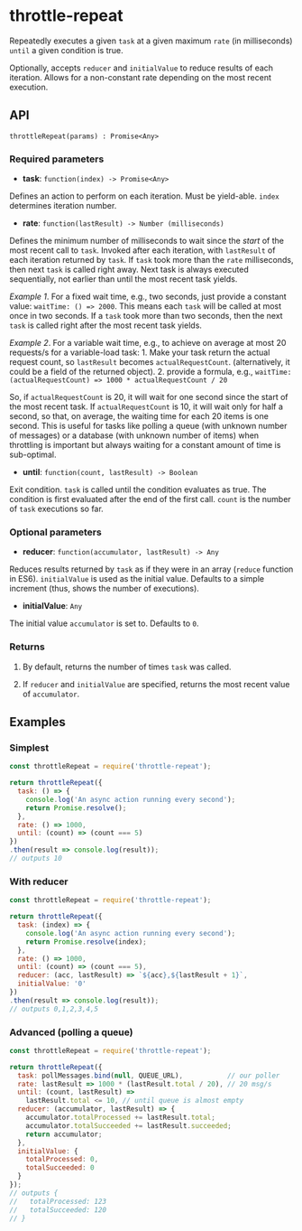 # throttle-repeat

Repeatedly executes a given `task` at a given maximum `rate` (in milliseconds) `until` a given condition is true.

Optionally, accepts `reducer` and `initialValue` to reduce results of each iteration. Allows for a non-constant rate depending on the most recent execution.

## API

`throttleRepeat(params) : Promise<Any>`

### Required parameters

  * **task**: `function(index) -> Promise<Any>`

  Defines an action to perform on each iteration. Must be yield-able. `index` determines iteration number.

  * **rate**: `function(lastResult) -> Number (milliseconds)`

  Defines the minimum number of milliseconds to wait since the *start* of the most recent call to `task`. Invoked after each iteration, with `lastResult` of each iteration returned by `task`. If `task` took more than the `rate` milliseconds, then next `task` is called right away. Next task is always executed sequentially, not earlier than until the most recent task yields.

  *Example 1*. For a fixed wait time, e.g., two seconds, just provide a constant value: `waitTime: () => 2000`. This means each `task` will be called at most once in two seconds. If a `task` took more than two seconds, then the next `task` is called right after the most recent task yields.

  *Example 2*. For a variable wait time, e.g., to achieve on average at most 20 requests/s for a variable-load task:
    1. Make your task return the actual request count, so `lastResult` becomes `actualRequestCount`. (alternatively, it could be a field of the returned object).
    2. provide a formula, e.g., `waitTime: (actualRequestCount) => 1000 * actualRequestCount / 20`

  So, if `actualRequestCount` is 20, it will wait for one second since the start of the most recent task. If `actualRequestCount` is 10, it will wait only for half a second, so that, on average, the waiting time for each 20 items is one second. This is useful for tasks like polling a queue (with unknown number of messages) or a database (with unknown number of items) when throttling is important but always waiting for a constant amount of time is sub-optimal.

  * **until**: `function(count, lastResult) -> Boolean`

  Exit condition. `task` is called until the condition evaluates as true. The condition is
  first evaluated after the end of the first call. `count` is the number of `task` executions so far.

### Optional parameters

  * **reducer**: `function(accumulator, lastResult) -> Any`

  Reduces results returned by `task` as if they were in an array (`reduce` function in ES6). `initialValue` is used as the initial value. Defaults to a simple increment (thus, shows the number of executions).

  * **initialValue**: `Any`

  The initial value `accumulator` is set to. Defaults to `0`.

### Returns

  1. By default, returns the number of times `task` was called.

  2. If `reducer` and `initialValue` are specified, returns the most recent value of `accumulator`.

## Examples

### Simplest

```javascript
const throttleRepeat = require('throttle-repeat');

return throttleRepeat({
  task: () => {
    console.log('An async action running every second');
    return Promise.resolve();
  },
  rate: () => 1000,
  until: (count) => (count === 5)
})
.then(result => console.log(result));
// outputs 10
```

### With reducer

```javascript
const throttleRepeat = require('throttle-repeat');

return throttleRepeat({
  task: (index) => {
    console.log('An async action running every second');
    return Promise.resolve(index);
  },
  rate: () => 1000,
  until: (count) => (count === 5),
  reducer: (acc, lastResult) => `${acc},${lastResult + 1}`,
  initialValue: '0'
})
.then(result => console.log(result));
// outputs 0,1,2,3,4,5
```

### Advanced (polling a queue)

```javascript
const throttleRepeat = require('throttle-repeat');

return throttleRepeat({
  task: pollMessages.bind(null, QUEUE_URL),           // our poller
  rate: lastResult => 1000 * (lastResult.total / 20), // 20 msg/s
  until: (count, lastResult) =>
    lastResult.total <= 10, // until queue is almost empty
  reducer: (accumulator, lastResult) => {
    accumulator.totalProcessed += lastResult.total;
    accumulator.totalSucceeded += lastResult.succeeded;
    return accumulator;
  },
  initialValue: {
    totalProcessed: 0,
    totalSucceeded: 0
  }
});
// outputs {
//   totalProcessed: 123
//   totalSucceeded: 120
// }
```
